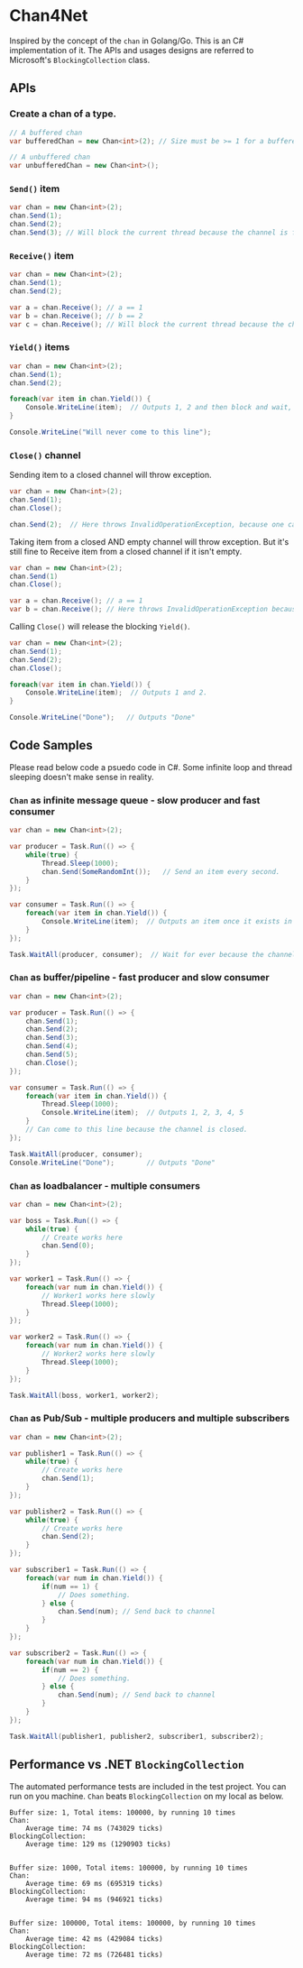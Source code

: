 # Chan4Net
Inspired by the concept of the `chan` in Golang/Go. This is an C# implementation of it. The APIs and usages designs are referred to Microsoft's `BlockingCollection` class.

## APIs

### Create a chan of a type.
```csharp
// A buffered chan
var bufferedChan = new Chan<int>(2); // Size must be >= 1 for a buffered channel.

// A unbuffered chan
var unbufferedChan = new Chan<int>();
```

### `Send()` item
```csharp
var chan = new Chan<int>(2);
chan.Send(1);
chan.Send(2);
chan.Send(3); // Will block the current thread because the channel is full
```

### `Receive()` item
```csharp
var chan = new Chan<int>(2);
chan.Send(1);
chan.Send(2);

var a = chan.Receive(); // a == 1
var b = chan.Receive(); // b == 2
var c = chan.Receive(); // Will block the current thread because the channel is empty.
```

### `Yield()` items
```csharp
var chan = new Chan<int>(2);
chan.Send(1);
chan.Send(2);

foreach(var item in chan.Yield()) {
    Console.WriteLine(item);  // Outputs 1, 2 and then block and wait, because the channel is empty.
}

Console.WriteLine("Will never come to this line");
```

### `Close()` channel
Sending item to a closed channel will throw exception.
```csharp
var chan = new Chan<int>(2);
chan.Send(1);
chan.Close();

chan.Send(2);  // Here throws InvalidOperationException, because one cannot send item into a closed channel.
```
Taking item from a closed AND empty channel will throw exception. But it's still fine to Receive item from a closed channel if it isn't empty.
```csharp
var chan = new Chan<int>(2);
chan.Send(1)
chan.Close();

var a = chan.Receive(); // a == 1
var b = chan.Receive(); // Here throws InvalidOperationException because no more item in the closed channel.
```

Calling `Close()` will release the blocking `Yield()`.
```csharp
var chan = new Chan<int>(2);
chan.Send(1);
chan.Send(2);
chan.Close();

foreach(var item in chan.Yield()) {
    Console.WriteLine(item);  // Outputs 1 and 2.
}

Console.WriteLine("Done");   // Outputs "Done"
```
## Code Samples
Please read below code a psuedo code in C#. Some infinite loop and thread sleeping doesn't make sense in reality.
### `Chan` as infinite message queue - slow producer and fast consumer
```csharp
var chan = new Chan<int>(2);

var producer = Task.Run(() => {
    while(true) {
        Thread.Sleep(1000);
        chan.Send(SomeRandomInt());   // Send an item every second.
    }
});

var consumer = Task.Run(() => {
    foreach(var item in chan.Yield()) {
        Console.WriteLine(item);  // Outputs an item once it exists in channel.
    }
});

Task.WaitAll(producer, consumer);  // Wait for ever because the channel is never closed.
```

### `Chan` as buffer/pipeline - fast producer and slow consumer
```csharp
var chan = new Chan<int>(2);

var producer = Task.Run(() => {
    chan.Send(1);
    chan.Send(2);
    chan.Send(3);
    chan.Send(4);
    chan.Send(5);
    chan.Close();
});

var consumer = Task.Run(() => {
    foreach(var item in chan.Yield()) {
        Thread.Sleep(1000);
        Console.WriteLine(item);  // Outputs 1, 2, 3, 4, 5
    }
    // Can come to this line because the channel is closed.
});

Task.WaitAll(producer, consumer);
Console.WriteLine("Done");        // Outputs "Done"
```
### `Chan` as loadbalancer - multiple consumers
```csharp
var chan = new Chan<int>(2);

var boss = Task.Run(() => {
    while(true) {
        // Create works here
        chan.Send(0);
    }
});

var worker1 = Task.Run(() => {
    foreach(var num in chan.Yield()) {
        // Worker1 works here slowly
        Thread.Sleep(1000);
    }
});

var worker2 = Task.Run(() => {
    foreach(var num in chan.Yield()) {
        // Worker2 works here slowly
        Thread.Sleep(1000);        
    }
});

Task.WaitAll(boss, worker1, worker2);
```
### `Chan` as Pub/Sub - multiple producers and multiple subscribers
```csharp
var chan = new Chan<int>(2);

var publisher1 = Task.Run(() => {
    while(true) {
        // Create works here
        chan.Send(1);
    }
});

var publisher2 = Task.Run(() => {
    while(true) {
        // Create works here
        chan.Send(2);
    }
});

var subscriber1 = Task.Run(() => {
    foreach(var num in chan.Yield()) {
        if(num == 1) {
            // Does something.
        } else {
            chan.Send(num); // Send back to channel
        }
    }
});

var subscriber2 = Task.Run(() => {
    foreach(var num in chan.Yield()) {
        if(num == 2) {
            // Does something.
        } else {
            chan.Send(num); // Send back to channel
        }      
    }
});

Task.WaitAll(publisher1, publisher2, subscriber1, subscriber2);
```

## Performance vs .NET `BlockingCollection`
The automated performance tests are included in the test project. You can run on you machine.
`Chan` beats `BlockingCollection` on my local as below.
```
Buffer size: 1, Total items: 100000, by running 10 times
Chan: 
    Average time: 74 ms (743029 ticks)
BlockingCollection: 
    Average time: 129 ms (1290903 ticks)


Buffer size: 1000, Total items: 100000, by running 10 times
Chan: 
    Average time: 69 ms (695319 ticks)
BlockingCollection: 
    Average time: 94 ms (946921 ticks)


Buffer size: 100000, Total items: 100000, by running 10 times
Chan: 
    Average time: 42 ms (429084 ticks)
BlockingCollection: 
    Average time: 72 ms (726481 ticks)
```